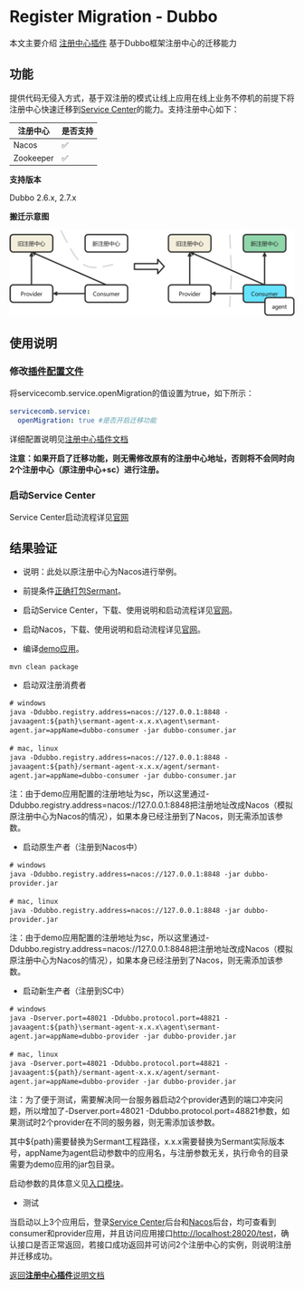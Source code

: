 

# Register Migration - Dubbo

本文主要介绍 [注册中心插件](../../../sermant-plugins/sermant-register-center) 基于Dubbo框架注册中心的迁移能力

## 功能

提供代码无侵入方式，基于双注册的模式让线上应用在线上业务不停机的前提下将注册中心快速迁移到[Service Center](https://github.com/apache/servicecomb-service-center)的能力。支持注册中心如下：

| 注册中心   | 是否支持 |
| --------- | -------- |
| Nacos     | ✅        |
| Zookeeper | ✅        |

**支持版本**

Dubbo 2.6.x, 2.7.x

**搬迁示意图**

![agent注册中心迁移-迁移示意图](../../binary-docs/sermant-register-migration.png)

## 使用说明

### 修改[插件配置文件](../../../sermant-plugins/sermant-register-center/config/config.yaml)

将servicecomb.service.openMigration的值设置为true，如下所示：

```yaml
servicecomb.service:
  openMigration: true #是否开启迁移功能
```

详细配置说明见[注册中心插件文档](./document.md#修改插件配置文件)

**注意：如果开启了迁移功能，则无需修改原有的注册中心地址，否则将不会同时向2个注册中心（原注册中心+sc）进行注册。**

### 启动Service Center

Service Center启动流程详见[官网](https://github.com/apache/servicecomb-service-center)

## 结果验证

- 说明：此处以原注册中心为Nacos进行举例。

- 前提条件[正确打包Sermant](../../README.md)。

- 启动Service Center，下载、使用说明和启动流程详见[官网](https://github.com/apache/servicecomb-service-center)。

- 启动Nacos，下载、使用说明和启动流程详见[官网](https://nacos.io/zh-cn/docs/quick-start.html)。

- 编译[demo应用](../../../sermant-plugins/sermant-register-center/demo-register/demo-register-dubbo)。

```shell
mvn clean package
```

- 启动双注册消费者

```shell
# windows
java -Ddubbo.registry.address=nacos://127.0.0.1:8848 -javaagent:${path}\sermant-agent-x.x.x\agent\sermant-agent.jar=appName=dubbo-consumer -jar dubbo-consumer.jar

# mac, linux
java -Ddubbo.registry.address=nacos://127.0.0.1:8848 -javaagent:${path}/sermant-agent-x.x.x/agent/sermant-agent.jar=appName=dubbo-consumer -jar dubbo-consumer.jar
```

注：由于demo应用配置的注册地址为sc，所以这里通过-Ddubbo.registry.address=nacos://127.0.0.1:8848把注册地址改成Nacos（模拟原注册中心为Nacos的情况），如果本身已经注册到了Nacos，则无需添加该参数。

- 启动原生产者（注册到Nacos中）

```shell
# windows
java -Ddubbo.registry.address=nacos://127.0.0.1:8848 -jar dubbo-provider.jar

# mac, linux
java -Ddubbo.registry.address=nacos://127.0.0.1:8848 -jar dubbo-provider.jar
```

注：由于demo应用配置的注册地址为sc，所以这里通过-Ddubbo.registry.address=nacos://127.0.0.1:8848把注册地址改成Nacos（模拟原注册中心为Nacos的情况），如果本身已经注册到了Nacos，则无需添加该参数。

- 启动新生产者（注册到SC中）

```shell
# windows
java -Dserver.port=48021 -Ddubbo.protocol.port=48821 -javaagent:${path}\sermant-agent-x.x.x\agent\sermant-agent.jar=appName=dubbo-provider -jar dubbo-provider.jar

# mac, linux
java -Dserver.port=48021 -Ddubbo.protocol.port=48821 -javaagent:${path}/sermant-agent-x.x.x/agent/sermant-agent.jar=appName=dubbo-provider -jar dubbo-provider.jar
```

注：为了便于测试，需要解决同一台服务器启动2个provider遇到的端口冲突问题，所以增加了-Dserver.port=48021 -Ddubbo.protocol.port=48821参数，如果测试时2个provider在不同的服务器，则无需添加该参数。

其中${path}需要替换为Sermant工程路径，x.x.x需要替换为Sermant实际版本号，appName为agent启动参数中的应用名，与注册参数无关，执行命令的目录需要为demo应用的jar包目录。

启动参数的具体意义见[入口模块](../entrance.md#启动参数)。

- 测试

当启动以上3个应用后，登录[Service Center](http://127.0.0.1:30103/)后台和[Nacos](http://127.0.0.1:8848/nacos/index.html#/serviceManagement)后台，均可查看到consumer和provider应用，并且访问应用接口<http://localhost:28020/test>，确认接口是否正常返回，若接口成功返回并可访问2个注册中心的实例，则说明注册并迁移成功。

[返回**注册中心插件**说明文档](./document.md)